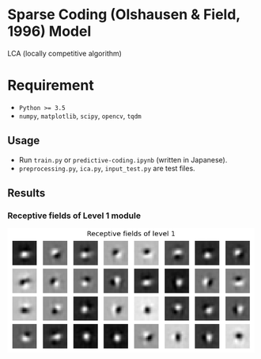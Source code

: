 # Sparse Coding (Olshausen & Field, 1996) Model

LCA (locally competitive algorithm)

# Requirement
- `Python >= 3.5`
- `numpy`, `matplotlib`, `scipy`, `opencv`, `tqdm`

## Usage
- Run `train.py` or `predictive-coding.ipynb` (written in Japanese).
- `preprocessing.py`, `ica.py`, `input_test.py` are test files.

## Results
### Receptive fields of Level 1 module
<img src="https://raw.githubusercontent.com/takyamamoto/PredictiveCoding-RaoBallard-Model/master/result_images/RF_level1.png" width="500px"> 
